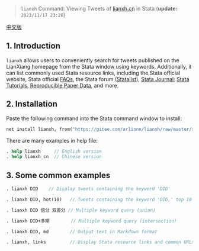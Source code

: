 > `lianxh` Command: Viewing Tweets of [lianxh.cn](https://www.lianxh.cn) in Stata (**update:** `2023/11/17 23:20`)

[中文版](https://github.com/arlionn/lianxh/blob/main/readme_cn.md)

## 1. Introduction

`lianxh` allows users to conveniently search for tweets published on the LianXiang homepage from the Stata window using keywords. Additionally, it can list commonly used Stata resource links, including the Stata official website, Stata official [FAQs](https://www.stata.com/support/faqs/), the Stata forum ([Statalist](https://www.statalist.org/forums/)), [Stata Journal](https://www.lianxh.cn/news/12ffe67d8d8fb.html); [Stata Tutorials](https://www.lianxh.cn/search.html?s=%E6%95%99%E7%A8%8B), [Reproducible Paper Data](https://www.lianxh.cn/news/e87e5976686d5.html), and more.

## 2. Installation

Paste the following command into the Stata command window to install:

```stata
net install lianxh, from("https://gitee.com/arlionn/lianxh/raw/master/src/") replace
```
There are many examples in help file:
```stata
. help lianxh     // English version
. help lianxh_cn  // Chinese version
```

## 3. Some common examples 

```stata
. lianxh DID    // Display tweets containing the keyword 'DID'

. lianxh DID, hot(10)   // Tweets containing the keyword 'DID,' top 10 by views

. lianxh DID 倍分 双差分 // Multiple keyword query (union)

. lianxh DID+多期        // Multiple keyword query (intersection)

. lianxh DID, md        // Output text in Markdown format

. lianxh, links         // Display Stata resource links and common URLs
```
